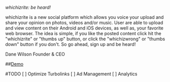 *whichizrite: be heard!*

whichizrite is a new social platform which allows you voice your upload and share your opinion on photos, videos and/or music. User are able to upload and view content on their Android and iOS devices, as well as, your favorite web browser. The idea is simple, if you like the posted content click hit the "whichizrite" or "thumbs up" button, or click the "whichizwrong" or "thumbs down" button if you don't. So go ahead, sign up and be heard!

Dane Wilson Founder & CEO

##[Demo](http://whichizrite.herokuapp.com/)

#TODO
[ ] Optimize Turbolinks
[ ] Ad Management
[ ] Analytics